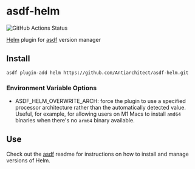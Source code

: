 # asdf-helm

![GitHub Actions Status](https://github.com/Antiarchitect/asdf-helm/workflows/Test/badge.svg?branch=master)

[Helm](https://github.com/helm/helm) plugin for [asdf](https://github.com/asdf-vm/asdf) version manager

## Install

```
asdf plugin-add helm https://github.com/Antiarchitect/asdf-helm.git
```

### Environment Variable Options
- ASDF_HELM_OVERWRITE_ARCH: force the plugin to use a specified processor architecture rather than the automatically detected value. Useful, for example, for allowing users on M1 Macs to install `amd64` binaries when there's no `arm64` binary available.

## Use

Check out the [asdf](https://github.com/asdf-vm/asdf) readme for instructions on how to install and manage versions of Helm.
